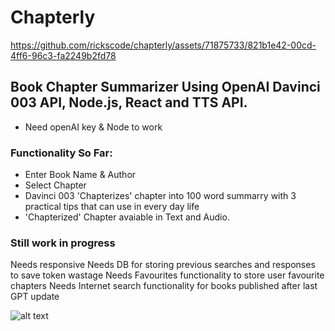# Chapterly


https://github.com/rickscode/chapterly/assets/71875733/821b1e42-00cd-4ff6-96c3-fa2249b2fd78


## Book Chapter Summarizer Using OpenAI Davinci 003 API, Node.js, React and TTS API.
- Need openAI key & Node to work

### Functionality So Far:

- Enter Book Name & Author
- Select Chapter
- Davinci 003 'Chapterizes' chapter into 100 word summarry with 3 practical tips that can use in every day life
- 'Chapterized' Chapter avaiable in Text and Audio.

### Still work in progress

Needs responsive 
Needs DB for storing previous searches and responses to save token wastage
Needs Favourites functionality to store user favourite chapters
Needs Internet search functionality for books published after last GPT update

![alt text](https://i.ibb.co/ZfQQK2x/readmeimage.png)
